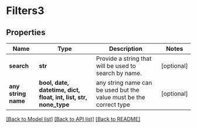 # Filters3


## Properties
Name | Type | Description | Notes
------------ | ------------- | ------------- | -------------
**search** | **str** | Provide a string that will be used to search by name. | [optional] 
**any string name** | **bool, date, datetime, dict, float, int, list, str, none_type** | any string name can be used but the value must be the correct type | [optional]

[[Back to Model list]](../README.md#documentation-for-models) [[Back to API list]](../README.md#documentation-for-api-endpoints) [[Back to README]](../README.md)


